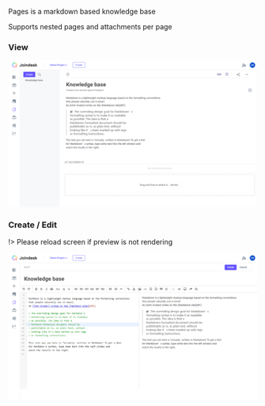 Pages is a markdown based knowledge base

Supports nested pages and attachments per page

### View
![](./img/pages-view.png)

### Create / Edit
!> Please reload screen if preview is not rendering

![](./img/pages-create.png)
